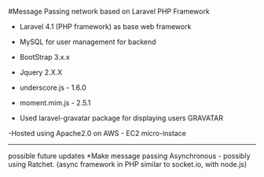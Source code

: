 #Message Passing network based on Laravel PHP Framework

- Laravel 4.1 (PHP framework) as base web framework
- MySQL for user management for backend
- BootStrap 3.x.x
- Jquery 2.X.X
- underscore.js - 1.6.0
- moment.mim.js - 2.5.1

- Used laravel-gravatar package for displaying users GRAVATAR

-Hosted using Apache2.0 on AWS - EC2 micro-instace

********************************************
possible future updates 
*Make message passing Asynchronous
	- possibly using Ratchet. (async framework in PHP similar to socket.io, with node.js)
 
